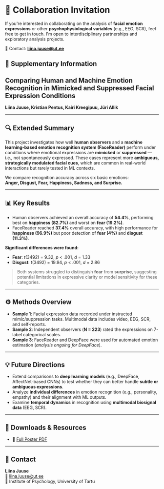 # 🤝 Collaboration Invitation

If you're interested in collaborating on the analysis of **facial emotion expressions** or other **psychophysiological variables** (e.g., EEG, SCR), feel free to get in touch. I'm open to interdisciplinary partnerships and exploratory analysis projects.

📧 Contact: **liina.juuse@ut.ee**


## 📘 Supplementary Information

## Comparing Human and Machine Emotion Recognition in Mimicked and Suppressed Facial Expression Conditions  
**Liina Juuse, Kristian Pentus, Kairi Kreegipuu, Jüri Allik**

---

## 🔍 Extended Summary

This project investigates how well **human observers** and a **machine learning-based emotion recognition system (FaceReader)** perform under conditions where emotional expressions are **mimicked** or **suppressed** — i.e., not spontaneously expressed. These cases represent more **ambiguous, strategically modulated facial cues**, which are common in real-world interactions but rarely tested in ML contexts.

We compare recognition accuracy across six basic emotions:  
**Anger, Disgust, Fear, Happiness, Sadness, and Surprise.**

---

## 📊 Key Results

- Human observers achieved an overall accuracy of **54.4%**, performing best on **happiness (82.7%)** and worst on **fear (19.2%)**.
- FaceReader reached **37.4%** overall accuracy, with high performance for **happiness (96.9%)** but poor detection of **fear (4%)** and **disgust (11.3%)**.

**Significant differences were found:**
- **Fear**: *t*(3492) = 9.32, *p* < .001, *d* = 1.33  
- **Disgust**: *t*(3492) = 19.94, *p* < .001, *d* = 2.86

> Both systems struggled to distinguish **fear** from **surprise**, suggesting potential limitations in expressive clarity or model sensitivity for these categories.

---

## ⚙️ Methods Overview

- **Sample 1**: Facial expression data recorded under instructed mimic/suppression tasks. Multimodal data includes video, EEG, SCR, and self-reports.
- **Sample 2**: Independent observers (**N = 223**) rated the expressions on 7-label categorical scales.
- **Sample 3**: FaceReader and DeepFace were used for automated emotion estimation (*analysis ongoing for DeepFace*).

---

## 💡 Future Directions

- Extend comparisons to **deep learning models** (e.g., DeepFace, AffectNet-based CNNs) to test whether they can better handle **subtle or ambiguous expressions**.
- Analyze **individual differences** in emotion recognition (e.g., personality, empathy) and their alignment with ML outputs.
- Examine **temporal dynamics** in recognition using **multimodal biosignal data** (EEG, SCR).

---

## 📎 Downloads & Resources

- 📄 [Full Poster PDF](Juuse_ICON25_poster.pdf)

---
 
## 📧 Contact

**Liina Juuse**  
📧 liina.juuse@ut.ee  
🏫 Institute of Psychology, University of Tartu
